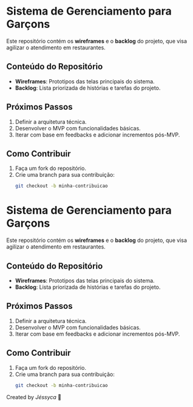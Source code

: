 # Sistema de Gerenciamento para Garçons

Este repositório contém os **wireframes** e o **backlog** do projeto, que visa agilizar o atendimento em restaurantes.

## **Conteúdo do Repositório**

- **Wireframes**: Prototipos das telas principais do sistema.
- **Backlog**: Lista priorizada de histórias e tarefas do projeto.

## **Próximos Passos**

1. Definir a arquitetura técnica.
2. Desenvolver o MVP com funcionalidades básicas.
3. Iterar com base em feedbacks e adicionar incrementos pós-MVP.

## **Como Contribuir**

1. Faça um fork do repositório.
2. Crie uma branch para sua contribuição:
   ```bash
   git checkout -b minha-contribuicao
   ```

# Sistema de Gerenciamento para Garçons

Este repositório contém os **wireframes** e o **backlog** do projeto, que visa agilizar o atendimento em restaurantes.

## **Conteúdo do Repositório**

- **Wireframes**: Prototipos das telas principais do sistema.
- **Backlog**: Lista priorizada de histórias e tarefas do projeto.

## **Próximos Passos**

1. Definir a arquitetura técnica.
2. Desenvolver o MVP com funcionalidades básicas.
3. Iterar com base em feedbacks e adicionar incrementos pós-MVP.

## **Como Contribuir**

1. Faça um fork do repositório.
2. Crie uma branch para sua contribuição:
   ```bash
   git checkout -b minha-contribuicao
   ```

Created by _Jéssyca_ 💜
